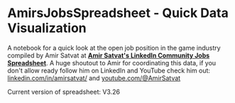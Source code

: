 # AmirsJobsSpreadsheet - Quick Data Visualization
A notebook for a quick look at the open job position in the game industry compiled by Amir Satvat at <a href='https://lnkd.in/etkUuecj'><b>Amir Satvat's LinkedIn Community Jobs Spreadsheet</b></a>. A huge shoutout to Amir for coordinating this data, if you don't allow ready follow him on LinkedIn and YouTube check him out: <a href='https://www.linkedin.com/in/amirsatvat/'>linkedin.com/in/amirsatvat/</a> and <a href='youtube.com/@AmirSatvat'>youtube.com/@AmirSatvat</a>

Current version of spreadsheet: V3.26
